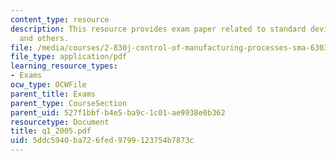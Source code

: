 ```yaml
---
content_type: resource
description: This resource provides exam paper related to standard deviation, distribution
  and others.
file: /media/courses/2-830j-control-of-manufacturing-processes-sma-6303-spring-2008/5ddc5940ba726fed9799123754b7873c_q1_2005.pdf
file_type: application/pdf
learning_resource_types:
- Exams
ocw_type: OCWFile
parent_title: Exams
parent_type: CourseSection
parent_uid: 527f1bbf-b4e5-ba9c-1c01-ae9938e0b362
resourcetype: Document
title: q1_2005.pdf
uid: 5ddc5940-ba72-6fed-9799-123754b7873c
---
```

